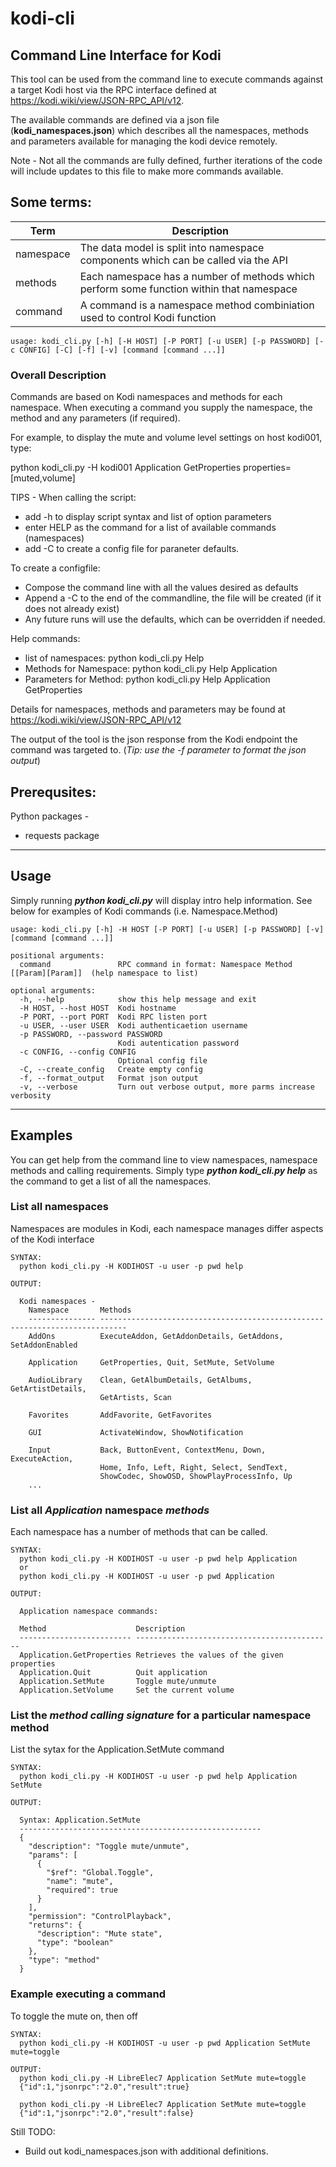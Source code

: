 # kodi-cli
## Command Line Interface for Kodi

This tool can be used from the command line to execute commands against a target Kodi host via the RPC interface defined at  https://kodi.wiki/view/JSON-RPC_API/v12.  

The available commands are defined via a json file (**kodi_namespaces.json**) which describes all the namespaces, methods and parameters available for managing the kodi device remotely.  

Note - Not all the commands are fully defined, further iterations of the code will include updates to this file to make more commands available.

## Some terms:

| Term | Description |
| ------------- | ---------------------------- |
| namespace | The data model is split into namespace components which can be called via the API |
| methods | Each namespace has a number of methods which perform some function within that namespace |
| command | A command is a namespace method combiniation used to control Kodi function |

```
usage: kodi_cli.py [-h] [-H HOST] [-P PORT] [-u USER] [-p PASSWORD] [-c CONFIG] [-C] [-f] [-v] [command [command ...]]
```

### Overall Description

Commands are based on Kodi namespaces and methods for each namespace.  When executing a command
you supply the namespace, the method and any parameters (if required).

For example, to display the mute and volume level settings on host kodi001, type:

  python kodi_cli.py -H kodi001 Application GetProperties properties=[muted,volume]

TIPS - When calling the script:
 - add -h to display script syntax and list of option parameters
 - enter HELP as the command for a list of available commands (namespaces)
 - add -C to create a config file for paraneter defaults.

To create a configfile:
  - Compose the command line with all the values desired as defaults
  - Append a -C to the end of the commandline, the file will be created (if it does not already exist)
  - Any future runs will use the defaults, which can be overridden if needed.

Help commands:
  - list of namespaces:    python kodi_cli.py Help
  - Methods for Namespace: python kodi_cli.py Help Application
  - Parameters for Method: python kodi_cli.py Help Application GetProperties

Details for namespaces, methods and parameters may be found at https://kodi.wiki/view/JSON-RPC_API/v12


The output of the tool is the json response from the Kodi endpoint the command was targeted to. 
(<em>Tip: use the -f parameter to format the json output</em>)

## Prerequsites:

Python packages -
<ul>
<li>requests package</li>
</ul>


---

## Usage

Simply running ***python kodi_cli.py*** will display intro help information.
See below for examples of Kodi commands (i.e. Namespace.Method)

```
usage: kodi_cli.py [-h] -H HOST [-P PORT] [-u USER] [-p PASSWORD] [-v] [command [command ...]]

positional arguments:
  command               RPC command in format: Namespace Method [[Param][Param]]  (help namespace to list)

optional arguments:
  -h, --help            show this help message and exit
  -H HOST, --host HOST  Kodi hostname
  -P PORT, --port PORT  Kodi RPC listen port
  -u USER, --user USER  Kodi authenticaetion username
  -p PASSWORD, --password PASSWORD
                        Kodi autentication password
  -c CONFIG, --config CONFIG
                        Optional config file
  -C, --create_config   Create empty config
  -f, --format_output   Format json output
  -v, --verbose         Turn out verbose output, more parms increase verbosity
  ```

---

## Examples

You can get help from the command line to view namespaces, namespace methods and calling requirements.  Simply
type ***python kodi_cli.py help*** as the command to get a list of all the namespaces.


### List all **namespaces**

Namespaces are modules in Kodi, each namespace manages differ aspects of the Kodi interface

```
SYNTAX:
  python kodi_cli.py -H KODIHOST -u user -p pwd help

OUTPUT:

  Kodi namespaces -
    Namespace       Methods
    --------------- ----------------------------------------------------------------------------
    AddOns          ExecuteAddon, GetAddonDetails, GetAddons, SetAddonEnabled

    Application     GetProperties, Quit, SetMute, SetVolume

    AudioLibrary    Clean, GetAlbumDetails, GetAlbums, GetArtistDetails,
                    GetArtists, Scan

    Favorites       AddFavorite, GetFavorites

    GUI             ActivateWindow, ShowNotification

    Input           Back, ButtonEvent, ContextMenu, Down, ExecuteAction,
                    Home, Info, Left, Right, Select, SendText,
                    ShowCodec, ShowOSD, ShowPlayProcessInfo, Up
    ...
```

### List all ***Application*** namespace ***methods***

Each namespace has a number of methods that can be called.  

```
SYNTAX:
  python kodi_cli.py -H KODIHOST -u user -p pwd help Application
  or
  python kodi_cli.py -H KODIHOST -u user -p pwd Application

OUTPUT:

  Application namespace commands:

  Method                    Description
  ------------------------- --------------------------------------------
  Application.GetProperties Retrieves the values of the given properties
  Application.Quit          Quit application
  Application.SetMute       Toggle mute/unmute
  Application.SetVolume     Set the current volume
```

### List the ***method calling signature*** for a particular namespace method

List the sytax for the Application.SetMute command

```
SYNTAX:
  python kodi_cli.py -H KODIHOST -u user -p pwd help Application SetMute

OUTPUT:

  Syntax: Application.SetMute
  ------------------------------------------------------
  {
    "description": "Toggle mute/unmute",
    "params": [
      {
        "$ref": "Global.Toggle",
        "name": "mute",
        "required": true
      }
    ],
    "permission": "ControlPlayback",
    "returns": {
      "description": "Mute state",
      "type": "boolean"
    },
    "type": "method"
  }

```

### Example executing a command

To toggle the mute on, then off

```
SYNTAX:
  python kodi_cli.py -H KODIHOST -u user -p pwd Application SetMute mute=toggle

OUTPUT:
  python kodi_cli.py -H LibreElec7 Application SetMute mute=toggle
  {"id":1,"jsonrpc":"2.0","result":true}

  python kodi_cli.py -H LibreElec7 Application SetMute mute=toggle
  {"id":1,"jsonrpc":"2.0","result":false}
```

  Still TODO:
  <ul>
  <li>Build out kodi_namespaces.json with additional definitions.</li>
  </ul>